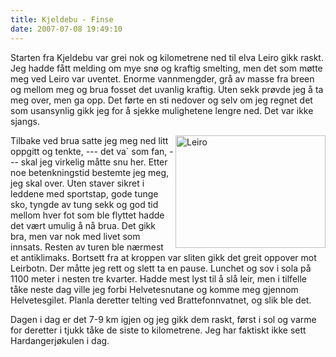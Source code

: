 ```yaml
---
title: Kjeldebu - Finse
date: 2007-07-08 19:49:10
---
```


Starten fra Kjeldebu var grei nok og kilometrene ned til elva Leiro gikk raskt. Jeg hadde fått melding om mye snø og kraftig smelting, men det som møtte meg ved Leiro var uventet. Enorme vannmengder, grå av masse fra breen og mellom meg og brua fosset det uvanlig kraftig. Uten sekk prøvde jeg å ta meg over, men ga opp. Det førte en sti nedover og selv om jeg regnet det som usansynlig gikk jeg for å sjekke mulighetene lengre ned. Det var ikke sjangs.

<a href="http://www.flickr.com/photos/gisle/828476584/"><img align="right" src="http://farm2.static.flickr.com/1288/828476584_6784f5140f_m.jpg" width="240" height="180" alt="Leiro" /></a>Tilbake ved brua satte jeg meg ned litt oppgitt og tenkte, --- det va´ som fan, --- skal jeg virkelig måtte snu her. Etter noe betenkningstid bestemte jeg meg, jeg skal over. Uten staver sikret i leddene med sportstap, gode tunge sko, tyngde av tung sekk og god tid mellom hver fot som ble flyttet hadde det vært umulig å nå brua. Det gikk bra, men var nok med livet som innsats. Resten av turen ble nærmest et antiklimaks. Bortsett fra at kroppen var sliten gikk det greit oppover mot Leirbotn. Der måtte jeg rett og slett ta en pause. Lunchet og sov i sola på 1100 meter i nesten tre kvarter. Hadde mest lyst til å slå leir, men i tilfelle tåke neste dag ville jeg forbi  Helvetesnutane og komme meg gjennom Helvetesgilet. Planla deretter telting ved Brattefonnvatnet, og slik ble det.

Dagen i dag er det 7-9 km igjen og jeg gikk dem raskt, først i sol og varme for deretter i tjukk tåke de siste to kilometrene. Jeg har faktiskt ikke sett Hardangerjøkulen i dag.
